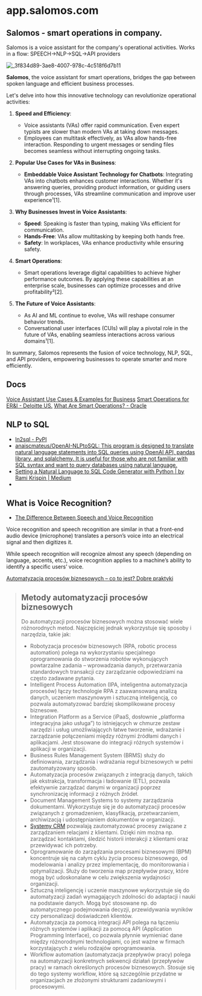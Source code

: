 # app.salomos.com


## Salomos - smart operations in company. 
Salomos is a voice assistant for the company's operational activities. Works in a flow: SPEECH->NLP->SQL->API providers


![_3f834d89-3ae8-4007-978c-4c518f6d7b11](https://github.com/salomos-com/app/assets/5669657/a8afc4bb-e807-4687-989e-2174de7919ea)




**Salomos**, the voice assistant for smart operations, bridges the gap between spoken language and efficient business processes. 

Let's delve into how this innovative technology can revolutionize operational activities:

1. **Speed and Efficiency**:
   - Voice assistants (VAs) offer rapid communication. Even expert typists are slower than modern VAs at taking down messages.
   - Employees can multitask effectively, as VAs allow hands-free interaction. Responding to urgent messages or sending files becomes seamless without interrupting ongoing tasks.

2. **Popular Use Cases for VAs in Business**:
   - **Embeddable Voice Assistant Technology for Chatbots**: Integrating VAs into chatbots enhances customer interactions. Whether it's answering queries, providing product information, or guiding users through processes, VAs streamline communication and improve user experience¹[1].

3. **Why Businesses Invest in Voice Assistants**:
   - **Speed**: Speaking is faster than typing, making VAs efficient for communication.
   - **Hands-Free**: VAs allow multitasking by keeping both hands free.
   - **Safety**: In workplaces, VAs enhance productivity while ensuring safety.

4. **Smart Operations**:
   - Smart operations leverage digital capabilities to achieve higher performance outcomes. By applying these capabilities at an enterprise scale, businesses can optimize processes and drive profitability²[2].

5. **The Future of Voice Assistants**:
   - As AI and ML continue to evolve, VAs will reshape consumer behavior trends.
   - Conversational user interfaces (CUIs) will play a pivotal role in the future of VAs, enabling seamless interactions across various domains¹[1].

In summary, Salomos represents the fusion of voice technology, NLP, SQL, and API providers, empowering businesses to operate smarter and more efficiently.


## Docs

[Voice Assistant Use Cases & Examples for Business](https://masterofcode.com/blog/voice-assistant-use-cases-business-implementations-of-vuis-in-2021)
[Smart Operations for ER&I - Deloitte US.](https://www2.deloitte.com/us/en/pages/consulting/articles/smart-operations-industrial-revolution-4.html)
[What Are Smart Operations? - Oracle](https://www.oracle.com/scm/smart-operations/)


## NLP to SQL

+ [ln2sql - PyPI](https://pypi.org/project/ln2sql/)
+ [anaiscmateus/OpenAI-NLPtoSQL: This program is designed to translate natural language statements into SQL queries using OpenAI API, pandas library, and sqlalchemy. It is useful for those who are not familiar with SQL syntax and want to query databases using natural language.](https://github.com/anaiscmateus/OpenAI-NLPtoSQL)
+ [Setting a Natural Language to SQL Code Generator with Python | by Rami Krispin | Medium](https://medium.com/@rami.krispin/setting-a-natural-language-to-sql-code-generator-with-python-d267f40d7218)
+ 






## What is Voice Recognition?

+ [The Difference Between Speech and Voice Recognition](https://www.kardome.com/blog-posts/difference-speech-and-voice-recognition)

Voice recognition and speech recognition are similar in that a front-end audio device (microphone) translates a person’s voice into an electrical signal and then digitizes it. 

While speech recognition will recognize almost any speech (depending on language, accents, etc.), voice recognition applies to a machine’s ability to identify a specific users’ voice. 




[​Automatyzacja procesów biznesowych – co to jest? Dobre praktyki](https://cyrekdigital.com/pl/baza-wiedzy/automatyzacja-procesow-biznesowych/#:~:text=Automatyzacja%20proces%C3%B3w%20biznesowych%20%28znana%20te%C5%BC%20pod%20angielskim%20skr%C3%B3tem,kr%C3%B3tko%2C%20jest%20to%20zast%C4%85pienie%20manualnych%20prac%20rozwi%C4%85zaniami%20automatycznymi.)

> ## Metody automatyzacji procesów biznesowych
> 
> Do automatyzacji procesów biznesowych można stosować wiele różnorodnych metod. Najczęściej jednak wykorzystuje się sposoby i narzędzia, takie jak:
> 
> -   Robotyzacja procesów biznesowych (RPA, robotic process automation) polega na wykorzystaniu specjalnego oprogramowania do stworzenia robotów wykonujących powtarzalne zadania – wprowadzania danych, przetwarzania standardowych transakcji czy zarządzanie odpowiedziami na często zadawane pytania.
> -   Intelligent Process Automation (IPA, inteligentna automatyzacja procesów) łączy technologie RPA z zaawansowaną analizą danych, uczeniem maszynowym i sztuczną inteligencją, co pozwala automatyzować bardziej skomplikowane procesy biznesowe.
> -   Integration Platform as a Service (iPaaS, dosłownie „platforma integracyjna jako usługa”) to istniejących w chmurze zestaw narzędzi i usług umożliwiających łatwe tworzenie, wdrażanie i zarządzanie połączeniami między różnymi źródłami danych i aplikacjami. Jest stosowane do integracji różnych systemów i aplikacji w organizacji.
> -   Business Rules Management System (BRMS) służy do definiowania, zarządzania i wdrażania reguł biznesowych w pełni zautomatyzowany sposób.
> -   Automatyzacja procesów związanych z integracją danych, takich jak ekstrakcja, transformacja i ładowanie (ETL), pozwala efektywnie zarządzać danymi w organizacji poprzez synchronizację informacji z różnych źródeł.
> -   Document Management Systems to systemy zarządzania dokumentami. Wykorzystuje się je do automatyzacji procesów związanych z gromadzeniem, klasyfikacją, przetwarzaniem, archiwizacją i udostępnianiem dokumentów w organizacji.
> -   [Systemy CRM](https://cyrekdigital.com/pl/baza-wiedzy/system-crm/) pozwalają zautomatyzować procesy związane z zarządzaniem relacjami z klientami. Dzięki nim można np. zarządzać kontaktami, śledzić historii interakcji z klientami oraz przewidywać ich potrzeby.
> -   Oprogramowanie do zarządzania procesami biznesowymi (BPM) koncentruje się na całym cyklu życia procesu biznesowego, od modelowania i analizy przez implementację, do monitorowania i optymalizacji. Służy do tworzenia map przepływów pracy, które mogą być udoskonalane w celu zwiększenia wydajności organizacji.
> -   Sztuczną inteligencję i uczenie maszynowe wykorzystuje się do automatyzacji zadań wymagających zdolności do adaptacji i nauki na podstawie danych. Mogą być stosowane np. do automatycznego podejmowania decyzji, przewidywania wyników czy personalizacji doświadczeń klientów.
> -   Automatyzacja za pomocą integracji API polega na łączeniu różnych systemów i aplikacji za pomocą API (Application Programming Interface), co pozwala płynnie wymieniać dane między różnorodnymi technologiami, co jest ważne w firmach korzystających z wielu rodzajów oprogramowania.
> -   Workflow automation (automatyzacja przepływów pracy) polega na automatyzacji konkretnych sekwencji działań (przepływów pracy) w ramach określonych procesów biznesowych. Stosuje się do tego systemy workflow, które są szczególnie przydatne w organizacjach ze złożonymi strukturami zadaniowymi i procesowymi.

